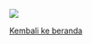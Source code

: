![](https://s23.postimg.org/rmrknvbcr/j69nf.jpg)

[Kembali ke beranda](/)

<style>
img {
    display: block;
    margin: auto;
}
.main-content p {
    text-align: center;
}
</style>